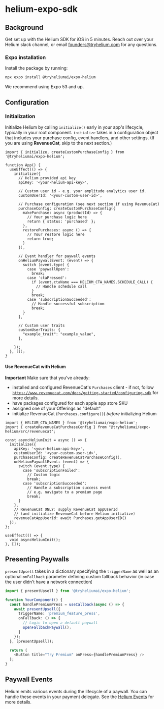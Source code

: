 # helium-expo-sdk

## **Background**

Get set up with the Helium SDK for iOS in 5 minutes. Reach out over your Helium slack channel, or email [founders@tryhelium.com](mailto:founders@tryhelium.com) for any questions.

### Expo installation

Install the package by running:

```bash
npx expo install @tryheliumai/expo-helium
```

We recommend using Expo 53 and up.

## **Configuration**

### Initialization

Initialize Helium by calling `initialize()` early in your app's lifecycle, typically in your root component.
`initialize` takes in a configuration object that includes your purchase config, event handlers, and other settings. (If you are using **RevenueCat**, skip to the next section.)

```tsx
import { initialize, createCustomPurchaseConfig } from '@tryheliumai/expo-helium';

function App() {
  useEffect(() => {
    initialize({
      // Helium provided api key
      apiKey: '<your-helium-api-key>',

      // Custom user id - e.g. your amplitude analytics user id. 
      customUserId: '<your-custom-user-id>',

      // Purchase configuration (see next section if using RevenueCat)
      purchaseConfig: createCustomPurchaseConfig({
        makePurchase: async (productId) => {
          // Your purchase logic here
          return { status: 'purchased' };
        },
        restorePurchases: async () => {
          // Your restore logic here
          return true;
        }
      }),

      // Event handler for paywall events
      onHeliumPaywallEvent: (event) => {
        switch (event.type) {
          case 'paywallOpen':
            break;
          case 'ctaPressed':
            if (event.ctaName === HELIUM_CTA_NAMES.SCHEDULE_CALL) {
              // Handle schedule call
            }
            break;
          case 'subscriptionSucceeded':
            // Handle successful subscription
            break;
        }
      },

      // Custom user traits
      customUserTraits: {
        "example_trait": "example_value",
      },

    });
  }, []);
}
```

#### Use RevenueCat with Helium

**Important** Make sure that you've already:

- installed and configured RevenueCat's `Purchases` client - if not, follow [`https://www.revenuecat.com/docs/getting-started/configuring-sdk`](https://www.revenuecat.com/docs/getting-started/configuring-sdk) for more details.
- have packages configured for each apple app store SKU
- assigned one of your Offerings as "default"
- initialize RevenueCat (`Purchases.configure()`) _before_ initializing Helium

```tsx
import { HELIUM_CTA_NAMES } from '@tryheliumai/expo-helium';
import { createRevenueCatPurchaseConfig } from "@tryheliumai/expo-helium/src/revenuecat";

const asyncHeliumInit = async () => {
  initialize({
    apiKey: '<your-helium-api-key>',
    customUserId: '<your-custom-user-id>',
    purchaseConfig: createRevenueCatPurchaseConfig(),
    onHeliumPaywallEvent: (event) => {
      switch (event.type) {
        case 'subscriptionFailed':
          // Custom logic
          break;
        case 'subscriptionSucceeded':
          // Handle a subscription success event
          // e.g. navigate to a premium page
          break;
      }
    },
    // RevenueCat ONLY: supply RevenueCat appUserId
    // (and initialize RevenueCat before Helium initialize)
    revenueCatAppUserId: await Purchases.getAppUserID()
  });
};

useEffect(() => {
  void asyncHeliumInit();
}, []);
```

## **Presenting Paywalls**

`presentUpsell` takes in a dictionary specifying the `triggerName` as well as an optional `onFallback` parameter defining custom fallback behavior (in case the user didn't have a network connection)

```typescript
import { presentUpsell } from '@tryheliumai/expo-helium';

function YourComponent() {
  const handlePremiumPress = useCallback(async () => {
    await presentUpsell({
      triggerName: 'premium_feature_press',
      onFallback: () => {
        // Logic to open a default paywall
        openFallbackPaywall();
      }
    });
  }, [presentUpsell]);

  return (
    <Button title="Try Premium" onPress={handlePremiumPress} />
  );
}
```

## **Paywall Events**

Helium emits various events during the lifecycle of a paywall. You can handle these events in your payment delegate. See the [Helium Events](https://docs.tryhelium.com/sdk/helium-events) for more details.
